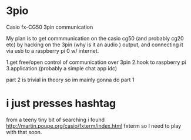 # 3pio
Casio fx-CG50 3pin communication

My plan is to get commmunication on the casio cg50 (and probably cg20 etc) by hacking on the 3pin (why is it an audio ) output, and connecting it via usb to a raspberry pi 0 w/ internet.

1.get free/open control of communication over 3pin 
2.hook to raspberry pi
3.application (probably a simple chat app idc)

part 2 is trivial in theory so im mainly gonna do part 1

# i just presses hashtag

from a teeny tiny bit of searching i found http://martin.poupe.org/casio/fxterm/index.html fxterm so I need to play with that soon.

